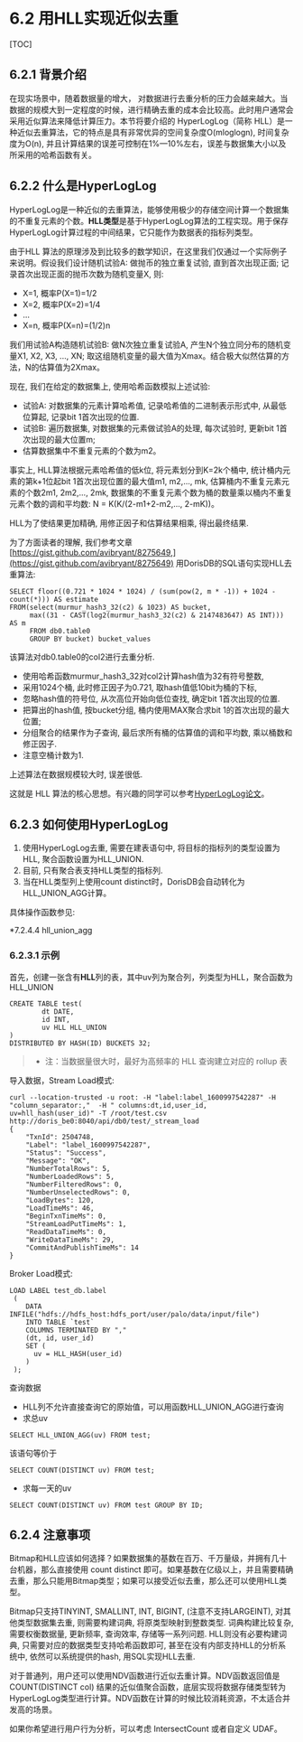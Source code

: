# 6.2 用HLL实现近似去重

\[TOC\]

## 6.2.1 背景介绍

在现实场景中，随着数据量的增大， 对数据进行去重分析的压力会越来越大。当数据的规模大到一定程度的时候，进行精确去重的成本会比较高。此时用户通常会采用近似算法来降低计算压力。本节将要介绍的 HyperLogLog（简称 HLL）是一种近似去重算法，它的特点是具有非常优异的空间复杂度O\(mloglogn\), 时间复杂度为O\(n\), 并且计算结果的误差可控制在1%—10%左右，误差与数据集大小以及所采用的哈希函数有关。

## 6.2.2 什么是HyperLogLog

HyperLogLog是一种近似的去重算法，能够使用极少的存储空间计算一个数据集的不重复元素的个数。**HLL类型**是基于HyperLogLog算法的工程实现。用于保存HyperLogLog计算过程的中间结果，它只能作为数据表的指标列类型。

由于HLL 算法的原理涉及到比较多的数学知识，在这里我们仅通过一个实际例子来说明。假设我们设计随机试验A: 做抛币的独立重复试验, 直到首次出现正面; 记录首次出现正面的抛币次数为随机变量X, 则:

* X=1, 概率P\(X=1\)=1/2
* X=2, 概率P\(X=2\)=1/4
* ...
* X=n, 概率P\(X=n\)=\(1/2\)n

我们用试验A构造随机试验B: 做N次独立重复试验A, 产生N个独立同分布的随机变量X1, X2, X3, ..., XN; 取这组随机变量的最大值为Xmax。结合极大似然估算的方法，N的估算值为2Xmax。   


现在, 我们在给定的数据集上, 使用哈希函数模拟上述试验:

* 试验A:  对数据集的元素计算哈希值, 记录哈希值的二进制表示形式中, 从最低位算起, 记录bit 1首次出现的位置.
* 试验B:  遍历数据集, 对数据集的元素做试验A的处理, 每次试验时, 更新bit 1首次出现的最大位置m;
* 估算数据集中不重复元素的个数为m2。

事实上, HLL算法根据元素哈希值的低k位, 将元素划分到K=2k个桶中, 统计桶内元素的第k+1位起bit 1首次出现位置的最大值m1, m2,..., mk, 估算桶内不重复元素元素的个数2m1, 2m2,..., 2mk, 数据集的不重复元素个数为桶的数量乘以桶内不重复元素个数的调和平均数: N = K\(K/\(2-m1+2-m2,..., 2-mK\)\)。   


HLL为了使结果更加精确, 用修正因子和估算结果相乘, 得出最终结果.

为了方面读者的理解, 我们参考文章[https://gist.github.com/avibryant/8275649,](https://gist.github.com/avibryant/8275649) 用DorisDB的SQL语句实现HLL去重算法:

```text
SELECT floor((0.721 * 1024 * 1024) / (sum(pow(2, m * -1)) + 1024 - count(*))) AS estimate
FROM(select(murmur_hash3_32(c2) & 1023) AS bucket,
     max((31 - CAST(log2(murmur_hash3_32(c2) & 2147483647) AS INT))) AS m
     FROM db0.table0
     GROUP BY bucket) bucket_values
```

该算法对db0.table0的col2进行去重分析.

* 使用哈希函数murmur\_hash3\_32对col2计算hash值为32有符号整数,
* 采用1024个桶, 此时修正因子为0.721, 取hash值低10bit为桶的下标,
* 忽略hash值的符号位, 从次高位开始向低位查找, 确定bit 1首次出现的位置.
* 把算出的hash值, 按bucket分组, 桶内使用MAX聚合求bit 1的首次出现的最大位置;
* 分组聚合的结果作为子查询, 最后求所有桶的估算值的调和平均数, 乘以桶数和修正因子.
* 注意空桶计数为1.

上述算法在数据规模较大时, 误差很低.

这就是 HLL 算法的核心思想。有兴趣的同学可以参考[HyperLogLog论文](http://algo.inria.fr/flajolet/Publications/FlFuGaMe07.pdf)。

## 6.2.3 如何使用HyperLogLog

1. 使用HyperLogLog去重, 需要在建表语句中, 将目标的指标列的类型设置为HLL,  聚合函数设置为HLL\_UNION.
2. 目前, 只有聚合表支持HLL类型的指标列.
3. 当在HLL类型列上使用count distinct时，DorisDB会自动转化为HLL\_UNION\_AGG计算。

具体操作函数参见:

\*7.2.4.4 hll\_union\_agg

### 6.2.3.1 示例

首先，创建一张含有**HLL**列的表，其中uv列为聚合列，列类型为HLL，聚合函数为HLL\_UNION

```text
CREATE TABLE test(
        dt DATE,
        id INT,
        uv HLL HLL_UNION
) 
DISTRIBUTED BY HASH(ID) BUCKETS 32;
```

> * 注：当数据量很大时，最好为高频率的 HLL 查询建立对应的 rollup 表

导入数据，Stream Load模式:

```text
curl --location-trusted -u root: -H "label:label_1600997542287" -H "column_separator:,"  -H " columns:dt,id,user_id, uv=hll_hash(user_id)" -T /root/test.csv http://doris_be0:8040/api/db0/test/_stream_load
{
    "TxnId": 2504748,
    "Label": "label_1600997542287",
    "Status": "Success",
    "Message": "OK",
    "NumberTotalRows": 5,
    "NumberLoadedRows": 5,
    "NumberFilteredRows": 0,
    "NumberUnselectedRows": 0,
    "LoadBytes": 120,
    "LoadTimeMs": 46,
    "BeginTxnTimeMs": 0,
    "StreamLoadPutTimeMs": 1,
    "ReadDataTimeMs": 0,
    "WriteDataTimeMs": 29,
    "CommitAndPublishTimeMs": 14
}
```

Broker Load模式:

```text
LOAD LABEL test_db.label
 (
    DATA INFILE("hdfs://hdfs_host:hdfs_port/user/palo/data/input/file")
    INTO TABLE `test`
    COLUMNS TERMINATED BY ","
    (dt, id, user_id)
    SET (
      uv = HLL_HASH(user_id)
    )
 );
```

查询数据

* HLL列不允许直接查询它的原始值，可以用函数HLL\_UNION\_AGG进行查询
* 求总uv

`SELECT HLL_UNION_AGG(uv) FROM test;`

该语句等价于

`SELECT COUNT(DISTINCT uv) FROM test;`

* 求每一天的uv

`SELECT COUNT(DISTINCT uv) FROM test GROUP BY ID;`

## 6.2.4 注意事项

Bitmap和HLL应该如何选择？如果数据集的基数在百万、千万量级，并拥有几十台机器，那么直接使用 count distinct 即可。如果基数在亿级以上，并且需要精确去重，那么只能用Bitmap类型；如果可以接受近似去重，那么还可以使用HLL类型。

Bitmap只支持TINYINT, SMALLINT, INT, BIGINT, \(注意不支持LARGEINT\), 对其他类型数据集去重, 则需要构建词典, 将原类型映射到整数类型. 词典构建比较复杂, 需要权衡数据量, 更新频率, 查询效率, 存储等一系列问题. HLL则没有必要构建词典, 只需要对应的数据类型支持哈希函数即可, 甚至在没有内部支持HLL的分析系统中, 依然可以系统提供的hash, 用SQL实现HLL去重.

对于普通列，用户还可以使用NDV函数进行近似去重计算。NDV函数返回值是COUNT\(DISTINCT col\) 结果的近似值聚合函数，底层实现将数据存储类型转为HyperLogLog类型进行计算。NDV函数在计算的时候比较消耗资源，不太适合并发高的场景。

如果你希望进行用户行为分析，可以考虑 IntersectCount 或者自定义 UDAF。

